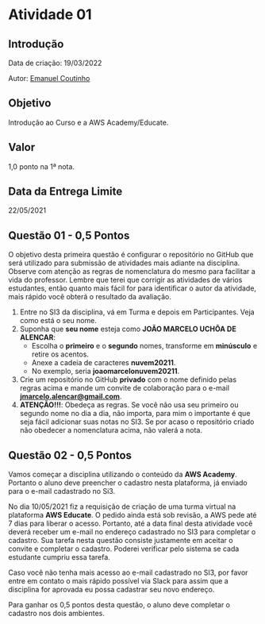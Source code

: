 # Atividade 01

## Introdução

Data de criação: 19/03/2022

Autor: [Emanuel Coutinho](https://github.com/emanuelcoutinho)

## Objetivo
Introdução ao Curso e a AWS Academy/Educate.

## Valor
1,0 ponto na 1ª nota.

## Data da Entrega Limite
22/05/2021

## Questão 01 - 0,5 Pontos
O objetivo desta primeira questão é configurar o repositório no GitHub que será utilizado para submissão de atividades mais adiante na disciplina. Observe com atenção as regras de nomenclatura do mesmo para facilitar a vida do professor. Lembre que terei que corrigir as atividades de vários estudantes, então quanto mais fácil for para identificar o autor da atividade, mais rápido você obterá o resultado da avaliação.

1. Entre no SI3 da disciplina, vá em Turma e depois em Participantes. Veja como está o seu nome.
2. Suponha que **seu nome** esteja como **JOÃO MARCELO UCHÔA DE ALENCAR**:
   - Escolha o **primeiro** e o **segundo** nomes, transforme em **minúsculo** e retire os acentos.
   - Anexe a cadeia de caracteres **nuvem20211**.
   - No exemplo, seria **joaomarcelonuvem20211**.
3. Crie um repositório no GitHub **privado** com o nome definido pelas regras acima e mande um convite de colaboração para o e-mail **jmarcelo.alencar@gmail.com**.
4. **ATENÇÃO!!!**: Obedeça as regras. Se você não usa seu primeiro ou segundo nome no dia a dia, não importa, para mim o importante é que seja fácil adicionar suas notas no SI3.
Se por acaso o repositório criado não obedecer a nomenclatura acima, não valerá a nota.

## Questão 02 - 0,5 Pontos
Vamos começar a disciplina utilizando o conteúdo da **AWS Academy**. Portanto o aluno deve preencher o cadastro nesta plataforma, já enviado para o e-mail cadastrado no Si3.

No dia 10/05/2021 fiz a requisição de criação de uma turma virtual na plataforma **AWS Educate**. O pedido ainda está sob revisão, a AWS pede até 7 dias para liberar o acesso. Portanto, até a data final desta atividade você deverá receber um e-mail no endereço cadastrado no SI3 para completar o cadastro. Sua tarefa nesta questão consiste justamente em aceitar o convite e completar o cadastro. Poderei verificar pelo sistema se cada estudante cumpriu essa tarefa.

Caso você não tenha mais acesso ao e-mail cadastrado no SI3, por favor entre em contato o mais rápido possível via Slack para assim que a disciplina for aprovada eu possa cadastrar seu novo endereço.

Para ganhar os 0,5 pontos desta questão, o aluno deve completar o cadastro nos dois ambientes.


